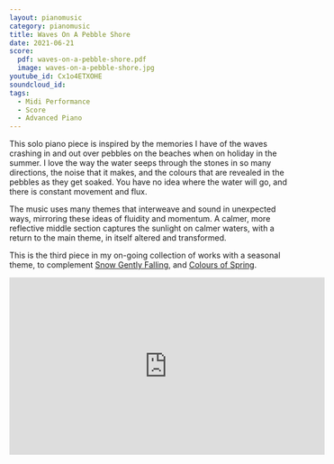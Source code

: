 ```yaml
---
layout: pianomusic
category: pianomusic
title: Waves On A Pebble Shore
date: 2021-06-21
score:
  pdf: waves-on-a-pebble-shore.pdf
  image: waves-on-a-pebble-shore.jpg
youtube_id: Cx1o4ETXOHE
soundcloud_id: 
tags:
  - Midi Performance
  - Score
  - Advanced Piano
---
```


This solo piano piece is inspired by the memories I have of the waves crashing in and out over pebbles on the beaches when on holiday in the summer. I love the way the water seeps through the stones in so many directions, the noise that it makes, and the colours that are revealed in the pebbles as they get soaked. You have no idea where the water will go, and there is constant movement and flux.

The music uses many themes that interweave and sound in unexpected ways, mirroring these ideas of fluidity and momentum. A calmer, more reflective middle section captures the sunlight on calmer waters, with a return to the main theme, in itself altered and transformed.

This is the third piece in my on-going collection of works with a seasonal theme, to complement [Snow Gently Falling](https://www.bakertunes.com/pianomusic/snow-gently-falling/), and [Colours of Spring](https://www.bakertunes.com/pianomusic/colours-of-spring//).

<iframe width="560" height="315" src="https://www.youtube.com/embed/Cx1o4ETXOHE" title="YouTube video player" frameborder="0" allow="accelerometer; autoplay; clipboard-write; encrypted-media; gyroscope; picture-in-picture" allowfullscreen></iframe>
